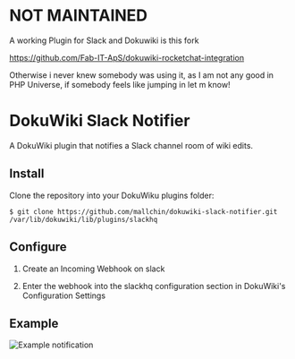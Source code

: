 # NOT MAINTAINED

A working Plugin for Slack and Dokuwiki is this fork

https://github.com/Fab-IT-ApS/dokuwiki-rocketchat-integration


Otherwise i never knew somebody was using it, as I am not any good in PHP Universe, if somebody feels like jumping in let m know!


# DokuWiki Slack Notifier

A DokuWiki plugin that notifies a Slack channel room of wiki edits.

## Install

Clone the repository into your DokuWiku plugins folder:

```
$ git clone https://github.com/mallchin/dokuwiki-slack-notifier.git /var/lib/dokuwiki/lib/plugins/slackhq
```

## Configure

1. Create an Incoming Webhook on slack

2. Enter the webhook into the slackhq configuration section in DokuWiki's Configuration Settings

## Example

![Example notification](https://github.com/mallchin/dokuwiki-slack-notifier/raw/master/example.png)
